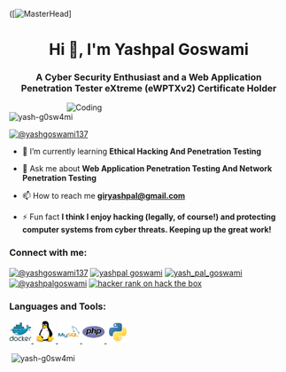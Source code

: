 ([![MasterHead](https://www2.deloitte.com/content/dam/insights/articles/7147_cso-podcast/primary/7147_Banner.jpg/jcr:content/renditions/cq5dam.web.1920.400.jpeg
)]
<h1 align="center">Hi 👋, I'm Yashpal Goswami</h1>
<h3 align="center">A Cyber Security Enthusiast and a Web Application Penetration Tester eXtreme (eWPTXv2) Certificate Holder</h3>
<img align="right" alt="Coding" width="400" src="https://media.tenor.com/rePDfDWO3XoAAAAd/hacking.gif")>

<p align="left"> <img src="https://komarev.com/ghpvc/?username=yash-g0sw4mi&label=Profile%20views&color=0e75b6&style=flat" alt="yash-g0sw4mi" /> </p>

<p align="left"> <a href="https://twitter.com/@yashgoswami137" target="blank"><img src="https://img.shields.io/twitter/follow/@yashgoswami137?logo=twitter&style=for-the-badge" alt="@yashgoswami137" /></a> </p>

- 🌱 I’m currently learning **Ethical Hacking And Penetration Testing**

- 💬 Ask me about **Web Application Penetration Testing And Network Penetration Testing**

- 📫 How to reach me **giryashpal@gmail.com**

- ⚡ Fun fact **I think I enjoy hacking (legally, of course!) and protecting computer systems from cyber threats. Keeping up the great work!**

<h3 align="left">Connect with me:</h3>
<p align="left">
<a href="https://twitter.com/@yashgoswami137" target="blank"><img align="center" src="https://raw.githubusercontent.com/rahuldkjain/github-profile-readme-generator/master/src/images/icons/Social/twitter.svg" alt="@yashgoswami137" height="30" width="40" /></a>
<a href="https://www.linkedin.com/in/yashpal-goswami-48375a208/" target="blank"><img align="center" src="https://raw.githubusercontent.com/rahuldkjain/github-profile-readme-generator/master/src/images/icons/Social/linked-in-alt.svg" alt="yashpal goswami" height="30" width="40" /></a>
<a href="https://instagram.com/yash_pal_goswami" target="blank"><img align="center" src="https://raw.githubusercontent.com/rahuldkjain/github-profile-readme-generator/master/src/images/icons/Social/instagram.svg" alt="yash_pal_goswami" height="30" width="40" /></a>
<a href="https://medium.com/@yashpalgoswami" target="blank"><img align="center" src="https://raw.githubusercontent.com/rahuldkjain/github-profile-readme-generator/master/src/images/icons/Social/medium.svg" alt="@yashpalgoswami" height="30" width="40" /></a>
<a href="https://app.hackthebox.com/profile/overview rank on hack the box" target="blank"><img align="center" src="https://raw.githubusercontent.com/rahuldkjain/github-profile-readme-generator/master/src/images/icons/Social/hackerrank.svg" alt="hacker rank on hack the box" height="30" width="40" /></a>
</p>

<h3 align="left">Languages and Tools:</h3>
<p align="left"> <a href="https://www.docker.com/" target="_blank" rel="noreferrer"> <img src="https://raw.githubusercontent.com/devicons/devicon/master/icons/docker/docker-original-wordmark.svg" alt="docker" width="40" height="40"/> </a> <a href="https://www.linux.org/" target="_blank" rel="noreferrer"> <img src="https://raw.githubusercontent.com/devicons/devicon/master/icons/linux/linux-original.svg" alt="linux" width="40" height="40"/> </a> <a href="https://www.mysql.com/" target="_blank" rel="noreferrer"> <img src="https://raw.githubusercontent.com/devicons/devicon/master/icons/mysql/mysql-original-wordmark.svg" alt="mysql" width="40" height="40"/> </a> <a href="https://www.php.net" target="_blank" rel="noreferrer"> <img src="https://raw.githubusercontent.com/devicons/devicon/master/icons/php/php-original.svg" alt="php" width="40" height="40"/> </a> <a href="https://www.python.org" target="_blank" rel="noreferrer"> <img src="https://raw.githubusercontent.com/devicons/devicon/master/icons/python/python-original.svg" alt="python" width="40" height="40"/> </a> </p>

<p>&nbsp;<img align="center" src="https://github-readme-stats.vercel.app/api?username=yash-g0sw4mi&show_icons=true&locale=en" alt="yash-g0sw4mi" /></p>
